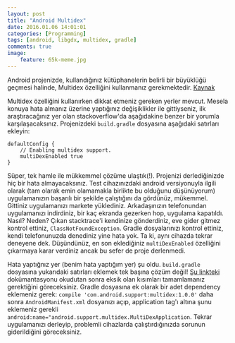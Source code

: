 ```yaml
---
layout: post
title: "Android Multidex"
date: 2016.01.06 14:01:01
categories: [Programming]
tags: [android, libgdx, multidex, gradle]
comments: true
image: 
    feature: 65k-meme.jpg
---
```

Android projenizde, kullandığınız kütüphanelerin belirli bir büyüklüğü geçmesi halinde, Multidex özelliğini kullanmanız gerekmektedir. [Kaynak](https://developer.android.com/intl/ko/tools/building/multidex.html#avoid)

<!--more-->

Multidex özelliğini kullanırken dikkat etmeniz gereken yerler mevcut. Mesela konuya hata almanız üzerine yaptığınız değişiklikler ile gittiyseniz, ilk araştıracağınız yer olan stackoverflow'da aşağıdakine benzer bir yorumla karşılaşacaksınız. Projenizdeki `build.gradle` dosyasına aşağıdaki satırları ekleyin:

```
defaultConfig {
    // Enabling multidex support.
    multiDexEnabled true
}
```

Süper, tek hamle ile mükkemmel çözüme ulaştık(!). Projenizi derlediğinizde hiç bir hata almayacaksınız. Test cihazınızdaki android versiyonuyla ilgili olarak (tam olarak emin olamamakla birlikte bu olduğunu düşünüyorum) uygulamanızın başarılı bir şekilde çalıştığını da gördünüz, mükemmel. Gittiniz uygulamanızı markete yüklediniz. Arkadaşınızın telefonundan uygulamanızı indirdiniz, bir kaç ekranda gezerken hop, uygulama kapatıldı. Nasıl? Neden? Çıkan stacktrace'i kendinize gönderdiniz, eve gider gitmez kontrol ettiniz, `ClassNotFoundException`. Gradle dosyalarınızı kontrol ettiniz, kendi telefonunuzda denediniz yine hata yok. Ta ki, aynı cihazda tekrar deneyene dek. Düşündünüz, en son eklediğiniz `multiDexEnabled` özelliğini çıkarmaya karar verdiniz ancak bu sefer de proje derlenmedi.

Hata yaptığnız yer (benim hata yaptığım yer) şu oldu. `build.gradle` dosyasına yukarıdaki satırları eklemek tek başına çözüm değil! [Şu linkteki](https://developer.android.com/intl/ko/tools/building/multidex.html#mdex-gradle) dokümantasyonu okudutan sonra eksik olan kısımları tamamlamanız gerektiğini göreceksiniz. Gradle dosyasına ek olarak bir adet dependency eklemeniz gerek: `compile 'com.android.support:multidex:1.0.0'` daha sonra `AndroidManifest.xml` dosyanızı açıp, application tag'ı altına şunu eklemeniz gerekli `android:name="android.support.multidex.MultiDexApplication`. Tekrar uygulamanızı derleyip, problemli cihazlarda çalıştırdığınızda sorunun giderildiğini göreceksiniz.
